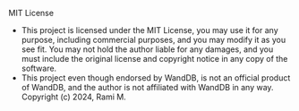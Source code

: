 MIT License

- This project is licensed under the MIT License, you may use it for any purpose, including commercial purposes, and you may modify it as you see fit. You may not hold the author liable for any damages, and you must include the original license and copyright notice in any copy of the software.
- This project even though endorsed by WandDB, is not an official product of WandDB, and the author is not affiliated with WandDB in any way. 
Copyright (c) 2024, Rami M.